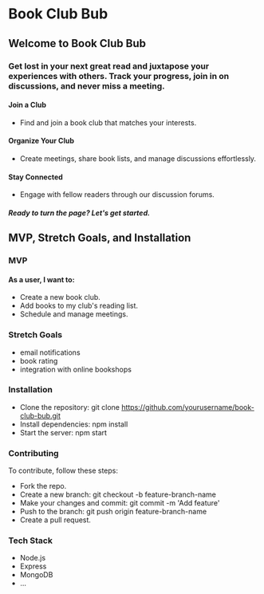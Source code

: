 # Book Club Bub

## Welcome to Book Club Bub

### Get lost in your next great read and juxtapose your experiences with others. Track your progress, join in on discussions, and never miss a meeting.

#### Join a Club
* Find and join a book club that matches your interests.

#### Organize Your Club
* Create meetings, share book lists, and manage discussions effortlessly.

#### Stay Connected
* Engage with fellow readers through our discussion forums.

##### Ready to turn the page?  Let's get started.

## MVP, Stretch Goals, and Installation
### MVP
#### As a user, I want to:
* Create a new book club.
* Add books to my club's reading list.
* Schedule and manage meetings.

### Stretch Goals
* email notifications
* book rating
* integration with online bookshops

### Installation
* Clone the repository: git clone https://github.com/yourusername/book-club-bub.git
* Install dependencies: npm install
* Start the server: npm start

### Contributing
To contribute, follow these steps:
* Fork the repo.
* Create a new branch: git checkout -b feature-branch-name
* Make your changes and commit: git commit -m 'Add feature'
* Push to the branch: git push origin feature-branch-name
* Create a pull request.

### Tech Stack
* Node.js
* Express
* MongoDB
* ...
